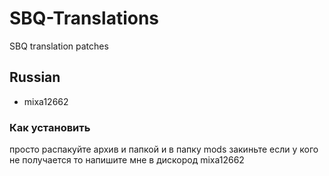 # SBQ-Translations
SBQ translation patches

## Russian
- mixa12662
### Как установить
просто распакуйте архив и папкой и в папку mods закиньте если у кого не получается то напишите мне в дискород mixa12662
